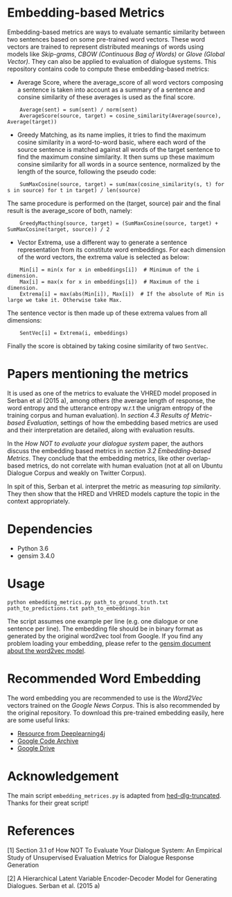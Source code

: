 # Embedding-based Metrics
Embedding-based metrics are ways to evaluate semantic similarity between two sentences
based on some pre-trained word vectors. These word vectors are trained to represent distributed
meanings of words using models like *Skip-grams*, *CBOW (Continuous Bag of Words)* or *Glove (Global Vector)*.
They can also be applied to evaluation of dialogue systems.
This repository contains code to compute these embedding-based metrics:
- Average Score, where the average_score of all word vectors composing a sentence is taken into account as
a summary of a sentence and consine similarity of these averages is used as the final score.
```
    Average(sent) = sum(sent) / norm(sent)
    AverageScore(source, target) = cosine_similarity(Average(source), Average(target))
```

- Greedy Matching, as its name implies, it tries to find the maximum cosine similarity in a word-to-word basic, where
each word of the source sentence is matched against all words of the target sentence to find the maximum consine similarity.
It then sums up these maximum consine similarity for all words in a source sentence, normalized by the length of the source,
following the pseudo code:
```
    SumMaxCosine(source, target) = sum(max(cosine_similarity(s, t) for s in source) for t in target) / len(source)
```

The same procedure is performed on the (target, source) pair and the final result is the average_score of both, namely:
```
    GreedyMacthing(source, target) = (SumMaxCosine(source, target) + SumMaxCosine(target, source)) / 2
```

- Vector Extrema, use a different way to generate a sentence representation from its constitute word embeddings.
For each dimension of the word vectors, the extrema value is selected as below:
```
    Min[i] = min(x for x in embeddings[i])  # Minimum of the i dimension.
    Max[i] = max(x for x in embeddings[i])  # Maximum of the i dimension.
    Extrema[i] = max(abs(Min[i]), Max[i])  # If the absolute of Min is large we take it. Otherwise take Max.
```

The sentence vector is then made up of these extrema values from all dimensions:
```
    SentVec[i] = Extrema(i, embeddings)
```
    
Finally the score is obtained by taking cosine similarity of two `SentVec`.

# Papers mentioning the metrics
It is used as one of the metrics to evaluate the VHRED model proposed in Serban et al (2015 a), among others (the average length
of response, the word entropy and the utterance entropy w.r.t the unigram entropy of the training corpus and human evaluation).
In *section 4.3 Results of Metric-based Evaluation*, settings of how the embedding based metrics are used and their interpretation
are detailed, along with evaluation results.

In the *How NOT to evaluate your dialogue system* paper, the authors discuss the embedding based metrics in
*section 3.2 Embedding-based Metrics*. They conclude that the embedding metrics, like other overlap-based metrics, do not correlate with human evaluation (not at all on Ubuntu Dialogue Corpus and weakly on Twitter Corpus).
 
 In spit of this, Serban et al. interpret the metric as measuring *top similarity*.
 They then show that the HRED and VHRED models capture the topic in the context appropriately.
 
# Dependencies
- Python 3.6
- gensim 3.4.0 
    
# Usage

    python embedding_metrics.py path_to_ground_truth.txt path_to_predictions.txt path_to_embeddings.bin

The script assumes one example per line (e.g. one dialogue or one sentence per line).
The embedding file should be in binary format as generated by the original word2vec tool from Google.
If you find any problem loading your embedding, please refer to the [gensim document about the word2vec model](https://radimrehurek.com/gensim/models/word2vec.html).

# Recommended Word Embedding
The word embedding you are recommended to use is the *Word2Vec* vectors trained on the *Google News Corpus*.
This is also recommended by the original repository. To download this pre-trained embedding easily, here are some useful links:
- [Resource from Deeplearning4j](https://deeplearning4jblob.blob.core.windows.net/resources/wordvectors/GoogleNews-vectors-negative300.bin.gz)
- [Google Code Archive](https://code.google.com/archive/p/word2vec/)
- [Google Drive](https://drive.google.com/file/d/0B7XkCwpI5KDYNlNUTTlSS21pQmM/edit)

# Acknowledgement
The main script `embedding_metrices.py` is adapted from [hed-dlg-truncated](https://github.com/julianser/hed-dlg-truncated).
Thanks for their great script!

# References
[1] Section 3.1 of How NOT To Evaluate Your Dialogue System: An Empirical Study of
Unsupervised Evaluation Metrics for Dialogue Response Generation

[2] A Hierarchical Latent Variable Encoder-Decoder Model for Generating Dialogues. Serban et al. (2015 a)
